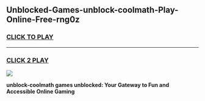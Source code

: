 
## Unblocked-Games-unblock-coolmath-Play-Online-Free-rng0z
<h3>
<a href="https://premium76.site?title=unblock-coolmath&ref=26A">CLICK TO PLAY</a></h3>
<hr>

<h3>
<a href="https://premium76.site?title=unblock-coolmath&ref=26A">CLICK 2 PLAY</a>
  
</h3>

<a href="https://premium76.site?title=unblock-coolmath&ref=26A"><img src="https://clearcache.store/games.png"></a>


**unblock-coolmath games unblocked: Your Gateway to Fun and Accessible Online Gaming**
